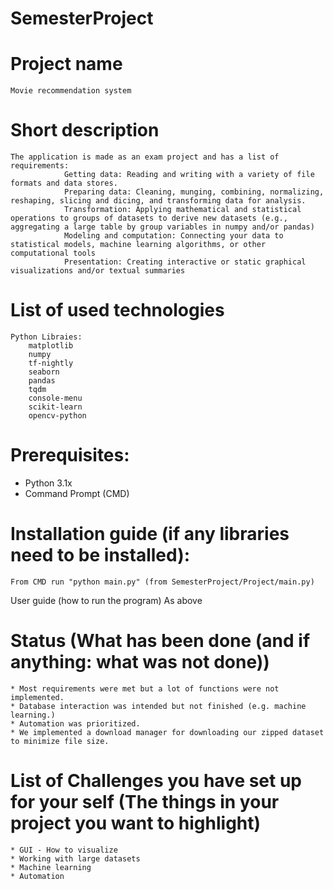 # SemesterProject

# Project name
    Movie recommendation system
# Short description
    The application is made as an exam project and has a list of requirements:
                Getting data: Reading and writing with a variety of file formats and data stores.
                Preparing data: Cleaning, munging, combining, normalizing, reshaping, slicing and dicing, and transforming data for analysis.
                Transformation: Applying mathematical and statistical operations to groups of datasets to derive new datasets (e.g., aggregating a large table by group variables in numpy and/or pandas)
                Modeling and computation: Connecting your data to statistical models, machine learning algorithms, or other computational tools
                Presentation: Creating interactive or static graphical visualizations and/or textual summaries

# List of used technologies
    Python Libraies:
        matplotlib
        numpy
        tf-nightly
        seaborn
        pandas
        tqdm
        console-menu
        scikit-learn
        opencv-python


# Prerequisites:
* Python 3.1x
* Command Prompt (CMD)

# Installation guide (if any libraries need to be installed):
    From CMD run "python main.py" (from SemesterProject/Project/main.py)

User guide (how to run the program)
    As above

# Status (What has been done (and if anything: what was not done))
    * Most requirements were met but a lot of functions were not implemented.
    * Database interaction was intended but not finished (e.g. machine learning.)
    * Automation was prioritized.
    * We implemented a download manager for downloading our zipped dataset to minimize file size.

# List of Challenges you have set up for your self (The things in your project you want to highlight)
    * GUI - How to visualize
    * Working with large datasets
    * Machine learning
    * Automation
